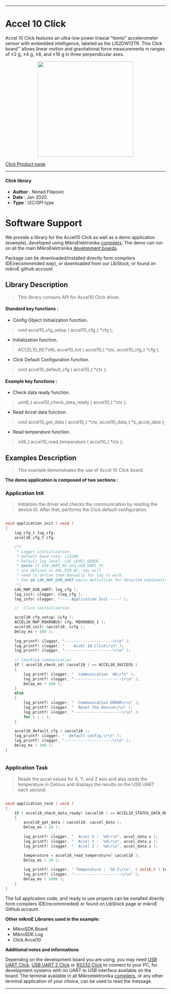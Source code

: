 
---
# Accel 10 Click

Accel 10 Click features an ultra-low power triaxial "femto" accelerometer sensor with embedded intelligence, labeled as the LIS2DW12TR. This Click board™ allows linear motion and gravitational force measurements in ranges of ±2 g, ±4 g, ±8, and ±16 g in three perpendicular axes. 

<p align="center">
  <img src="https://download.mikroe.com/images/click_for_ide/accel10_click.png" height=300px>
</p>

[Click Product page](https://www.mikroe.com/accel-10-click)

---


#### Click library 

- **Author**        : Nenad Filipovic
- **Date**          : Jan 2020.
- **Type**          : I2C/SPI type


# Software Support

We provide a library for the Accel10 Click 
as well as a demo application (example), developed using MikroElektronika 
[compilers](https://shop.mikroe.com/compilers). 
The demo can run on all the main MikroElektronika [development boards](https://shop.mikroe.com/development-boards).

Package can be downloaded/installed directly form compilers IDE(recommended way), or downloaded from our LibStock, or found on mikroE github account. 

## Library Description

> This library contains API for Accel10 Click driver.

#### Standard key functions :

- Config Object Initialization function.
> void accel10_cfg_setup ( accel10_cfg_t *cfg ); 
 
- Initialization function.
> ACCEL10_RETVAL accel10_init ( accel10_t *ctx, accel10_cfg_t *cfg );

- Click Default Configuration function.
> void accel10_default_cfg ( accel10_t *ctx );


#### Example key functions :

- Check data ready function.
> uint8_t accel10_check_data_ready ( accel10_t *ctx );
 
- Read Accel data function.
> void accel10_get_data ( accel10_t *ctx, accel10_data_t *p_accel_data );

- Read temperature function.
> int8_t accel10_read_temperature ( accel10_t *ctx );

## Examples Description

> This example demonstrates the use of Accel 10 Click board.

**The demo application is composed of two sections :**

### Application Init 

> Initializes the driver and checks the communication by reading the device ID.
> After that, performs the Click default configuration.

```c

void application_init ( void )
{
    log_cfg_t log_cfg;
    accel10_cfg_t cfg;

    /** 
     * Logger initialization.
     * Default baud rate: 115200
     * Default log level: LOG_LEVEL_DEBUG
     * @note If USB_UART_RX and USB_UART_TX 
     * are defined as HAL_PIN_NC, you will 
     * need to define them manually for log to work. 
     * See @b LOG_MAP_USB_UART macro definition for detailed explanation.
     */
    LOG_MAP_USB_UART( log_cfg );
    log_init( &logger, &log_cfg );
    log_info( &logger, "---- Application Init ----" );

    //  Click initialization.

    accel10_cfg_setup( &cfg );
    ACCEL10_MAP_MIKROBUS( cfg, MIKROBUS_1 );
    accel10_init( &accel10, &cfg );
    Delay_ms ( 500 );
    
    log_printf( &logger, "---------------------\r\n" );
    log_printf( &logger, "    Accel 10 Click\r\n" );
    log_printf( &logger, "---------------------\r\n" );
    
    // Checking communication
    if ( accel10_check_id( &accel10 ) == ACCEL10_SUCCESS )
    {
        log_printf( &logger, "  Communication  OK\r\n" );
        log_printf( &logger, "---------------------\r\n" );
        Delay_ms ( 100 );
    }
    else
    {
        log_printf( &logger, "  Communication ERROR\r\n" );
        log_printf( &logger, "  Reset the device\r\n" );
        log_printf( &logger, "---------------------\r\n" );
        for ( ; ; );
    }
    
    accel10_default_cfg ( &accel10 );
    log_printf( &logger, "  Default config.\r\n" );
    log_printf( &logger, "---------------------\r\n" );
    Delay_ms ( 100 );
}
  
```

### Application Task

> Reads the accel values for X, Y, and Z axis and also reads the temperature in Celsius
> and displays the results on the USB UART each second.

```c

void application_task ( void )
{
    if ( accel10_check_data_ready( &accel10 ) == ACCEL10_STATUS_DATA_READY )
    {
        accel10_get_data ( &accel10, &accel_data );
        Delay_ms ( 10 );
        
        log_printf( &logger, "  Accel X :  %d\r\n", accel_data.x );
        log_printf( &logger, "  Accel Y :  %d\r\n", accel_data.y );
        log_printf( &logger, "  Accel Z :  %d\r\n", accel_data.z );
    
        temperature = accel10_read_temperature( &accel10 );
        Delay_ms ( 10 );

        log_printf( &logger, " Temperature :  %d C\r\n", ( int16_t ) temperature );
        log_printf( &logger, "---------------------\r\n" );
        Delay_ms ( 1000 );
    }
} 

```


The full application code, and ready to use projects can be  installed directly form compilers IDE(recommneded) or found on LibStock page or mikroE GitHub accaunt.

**Other mikroE Libraries used in the example:** 

- MikroSDK.Board
- MikroSDK.Log
- Click.Accel10

**Additional notes and informations**

Depending on the development board you are using, you may need 
[USB UART Click](https://shop.mikroe.com/usb-uart-click), 
[USB UART 2 Click](https://shop.mikroe.com/usb-uart-2-click) or 
[RS232 Click](https://shop.mikroe.com/rs232-click) to connect to your PC, for 
development systems with no UART to USB interface available on the board. The 
terminal available in all Mikroelektronika 
[compilers](https://shop.mikroe.com/compilers), or any other terminal application 
of your choice, can be used to read the message.



---
